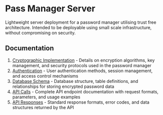 # Pass Manager Server

Lightweight server deployment for a password manager utilising trust free architecture.
Intended to be deployable using small scale infrastructure, without compromising on security.

## Documentation
1. [Cryptographic Implementation](docs/cryptographic_implementation.md) - Details on encryption algorithms, key management, and security protocols used in the password manager
2. [Authentication](docs/authentication.md) - User authentication methods, session management, and access control mechanisms
3. [Database Schema](docs/database_schema.md) - Database structure, table definitions, and relationships for storing encrypted password data
4. [API Calls](docs/api_calls.md) - Complete API endpoint documentation with request formats, parameters, and usage examples
5. [API Responses](docs/api_responses.md) - Standard response formats, error codes, and data structures returned by the API
